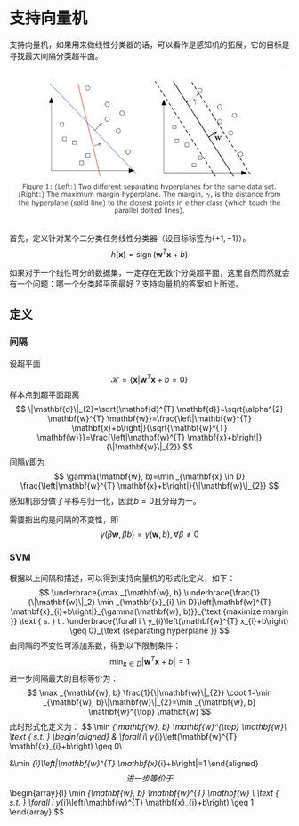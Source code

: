 # 支持向量机

支持向量机，如果用来做线性分类器的话，可以看作是感知机的拓展，它的目标是寻找最大间隔分类超平面。

![](./img/SVM.png)

首先，定义针对某个二分类任务线性分类器（设目标标签为$\{+1,-1\}$）。
$$
h(\mathbf{x})=\operatorname{sign}\left(\mathbf{w}^{T} \mathbf{x}+b\right)
$$

如果对于一个线性可分的数据集，一定存在无数个分类超平面，这里自然而然就会有一个问题：哪一个分类超平面最好？支持向量机的答案如上所述。

## 定义

### 间隔

设超平面
$$
\mathcal{H}=\left\{\mathbf{x} | \mathbf{w}^{T} \mathbf{x}+b=0\right\}
$$
样本点到超平面距离
$$
\|\mathbf{d}\|_{2}=\sqrt{\mathbf{d}^{T} \mathbf{d}}=\sqrt{\alpha^{2} \mathbf{w}^{T} \mathbf{w}}=\frac{\left|\mathbf{w}^{T} \mathbf{x}+b\right|}{\sqrt{\mathbf{w}^{T} \mathbf{w}}}=\frac{\left|\mathbf{w}^{T} \mathbf{x}+b\right|}{\|\mathbf{w}\|_{2}}
$$
间隔$\gamma$即为
$$
\gamma(\mathbf{w}, b)=\min _{\mathbf{x} \in D} \frac{\left|\mathbf{w}^{T} \mathbf{x}+b\right|}{\|\mathbf{w}\|_{2}}
$$
感知机部分做了平移与归一化，因此$b=0$且分母为一。

需要指出的是间隔的不变性，即
$$
\gamma(\beta \mathbf{w}, \beta b)=\gamma(\mathbf{w}, b), \forall \beta \neq 0
$$

### SVM

根据以上间隔和描述，可以得到支持向量机的形式化定义，如下：
$$
\underbrace{\max _{\mathbf{w}, b} \underbrace{\frac{1}{\|\mathbf{w}\|_2}  \min _{\mathbf{x}_{i} \in D}\left|\mathbf{w}^{T} \mathbf{x}_{i}+b\right|}_{\gamma(\mathbf{w}, b)}}_{\text {maximize margin }} \text { s. } t . \underbrace{\forall i \ y_{i}\left(\mathbf{w}^{T} x_{i}+b\right) \geq 0}_{\text {separating hyperplane }}
$$
由间隔的不变性可添加系数，得到以下限制条件：
$$
\min _{\mathbf{x} \in D}\left|\mathbf{w}^{T} \mathbf{x}+b\right|=1
$$
进一步间隔最大的目标等价为：
$$
\max _{\mathbf{w}, b} \frac{1}{\|\mathbf{w}\|_{2}} \cdot 1=\min _{\mathbf{w}, b}\|\mathbf{w}\|_{2}=\min _{\mathbf{w}, b} \mathbf{w}^{\top} \mathbf{w}
$$
此时形式化定义为：
$$
\min _{\mathbf{w}, b} \mathbf{w}^{\top} \mathbf{w}\ \text { s.t. } \begin{aligned}
& \forall i\ y_{i}\left(\mathbf{w}^{T} \mathbf{x}_{i}+b\right) \geq 0\\

&\min _{i}\left|\mathbf{w}^{T} \mathbf{x}_{i}+b\right|=1
\end{aligned}
$$
进一步等价于
$$
\begin{array}{l}
\min _{\mathbf{w}, b} \mathbf{w}^{T} \mathbf{w} \\
\text { s.t. } \forall i y_{i}\left(\mathbf{w}^{T} \mathbf{x}_{i}+b\right) \geq 1
\end{array}
$$
